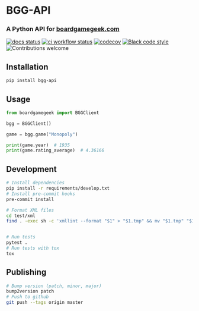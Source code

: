 # BGG-API

### A Python API for [boardgamegeek.com](https://boardgamegeek.com/)


[![docs status](https://readthedocs.org/projects/bgg-api/badge/?version=latest)](https://bgg-api.readthedocs.io/en/latest/)
[![ci workflow status](https://github.com/SukiCZ/boardgamegeek/actions/workflows/ci.yml/badge.svg)](https://github.com/SukiCZ/boardgamegeek/actions)
[![codecov](https://codecov.io/gh/SukiCZ/boardgamegeek/graph/badge.svg?token=LMOWZ62OIS)](https://codecov.io/gh/SukiCZ/boardgamegeek)
[![Black code style](https://img.shields.io/badge/code_style-black-000000.svg)](https://github.com/ambv/black)
![Contributions welcome](https://img.shields.io/badge/contributions-welcome-green.svg)

## Installation

```bash
pip install bgg-api
```

## Usage

```python
from boardgamegeek import BGGClient

bgg = BGGClient()

game = bgg.game("Monopoly")

print(game.year)  # 1935
print(game.rating_average)  # 4.36166
```

## Development

```bash
# Install dependencies
pip install -r requirements/develop.txt
# Install pre-commit hooks
pre-commit install

# Format XML files
cd test/xml
find . -exec sh -c 'xmllint --format "$1" > "$1.tmp" && mv "$1.tmp" "$1"' _ {} \;


# Run tests
pytest .
# Run tests with tox
tox
```

## Publishing

```bash
# Bump version (patch, minor, major)
bump2version patch
# Push to github
git push --tags origin master
```

